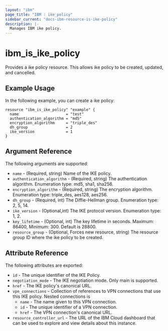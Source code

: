 ```yaml
---
layout: "ibm"
page_title: "IBM : ike_policy"
sidebar_current: "docs-ibm-resource-is-ike-policy"
description: |-
  Manages IBM ike policy.
---
```


# ibm\_is_ike_policy

Provides a ike policy resource. This allows ike policy to be created, updated, and cancelled.


## Example Usage

In the following example, you can create a ike policy:

```hcl
resource "ibm_is_ike_policy" "example" {
  name                     = "test"
  authentication_algorithm = "md5"
  encryption_algorithm     = "triple_des"
  dh_group                 = 2
  ike_version              = 1
}

```

## Argument Reference

The following arguments are supported:

* `name` - (Required, string) Name of the IKE policy.
* `authentication_algorithm` - (Required, string)  The authentication algorithm. Enumeration type: md5, sha1, sha256.
* `encryption_algorithm` - (Required, string) The encryption algorithm. Enumeration type: triple_des, aes128, aes256.
* `dh_group` - (Required, int) The Diffie-Hellman group. Enumeration type: 2, 5, 14.
* `ike_version` - (Optional,int) The IKE protocol version. Enumeration type: 1, 2.
* `key_lifetime` - (Optional, int) The key lifetime in seconds. Maximum: 86400, Minimum: 300. Default is 28800.
* `resource_group` - (Optional, Forces new resource, string) The resource group ID where the ike policy to be created.

## Attribute Reference

The following attributes are exported:

* `id` - The unique identifier of the IKE Policy.
* `negotiation_mode` - The IKE negotiation mode. Only main is supported.
* `href` - The IKE policy's canonical URL.
* `vpn_connections` - Collection of references to VPN connections that use this IKE policy. Nested connections is
	* `name` - The name given to this VPN connection.
	* `id` -  The unique identifier of a VPN connection.
	* `href` - The VPN connection's canonical URL.
* `resource_controller_url` - The URL of the IBM Cloud dashboard that can be used to explore and view details about this instance.
